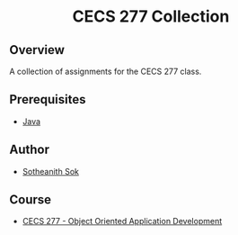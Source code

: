 <h1 align="center" style="border: none">CECS 277 Collection</h1>

## Overview
A collection of assignments for the CECS 277 class.

## Prerequisites
 - [Java](https://www.oracle.com/java/technologies/javase-downloads.html)

## Author
 - [Sotheanith Sok](https://github.com/sotheanith)

## Course
 - [CECS 277 - Object Oriented Application Development](http://catalog.csulb.edu/preview_course_nopop.php?catoid=5&coid=39980)
